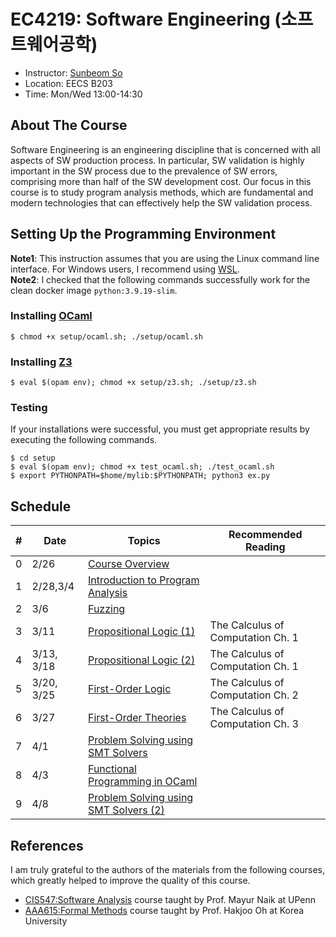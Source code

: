 # EC4219: Software Engineering (소프트웨어공학)
- Instructor: [Sunbeom So](https://gist-pal.github.io)
- Location: EECS B203
- Time: Mon/Wed 13:00-14:30

## About The Course
Software Engineering is an engineering discipline that is concerned with all aspects of SW production process.
In particular, SW validation is highly important in the SW process due to the prevalence of SW errors, comprising more than half of the SW development cost.
Our focus in this course is to study program analysis methods, which are fundamental and modern technologies that can effectively help the SW validation process.

## Setting Up the Programming Environment
**Note1**: This instruction assumes that you are using the Linux command line interface. For Windows users, I recommend using [WSL](https://learn.microsoft.com/en-us/windows/wsl/install). <br>
**Note2**: I checked that the following commands successfully work for the clean docker image ``python:3.9.19-slim``.

### Installing [OCaml](https://ocaml.org/install)
```
$ chmod +x setup/ocaml.sh; ./setup/ocaml.sh
```

### Installing [Z3](https://github.com/Z3Prover/z3)
```
$ eval $(opam env); chmod +x setup/z3.sh; ./setup/z3.sh
```

### Testing
If your installations were successful, you must get appropriate results by executing the following commands.
```
$ cd setup
$ eval $(opam env); chmod +x test_ocaml.sh; ./test_ocaml.sh
$ export PYTHONPATH=$home/mylib:$PYTHONPATH; python3 ex.py
```

## Schedule
|#|Date|Topics|Recommended Reading|
|-|-|------|------|
|0|2/26|[Course Overview](slides/lec0.pdf)||
|1|2/28,3/4|[Introduction to Program Analysis](slides/lec1.pdf)||
|2|3/6|[Fuzzing](slides/lec2.pdf)||
|3|3/11|[Propositional Logic (1)](slides/lec3.pdf)|The Calculus of Computation Ch. 1|
|4|3/13, 3/18|[Propositional Logic (2)](slides/lec4.pdf) |The Calculus of Computation Ch. 1|
|5|3/20, 3/25|[First-Order Logic](slides/lec5.pdf)|The Calculus of Computation Ch. 2|
|6|3/27|[First-Order Theories](slides/lec6.pdf)|The Calculus of Computation Ch. 3|
|7|4/1|[Problem Solving using SMT Solvers](slides/lec7.pdf)| |
|8|4/3|[Functional Programming in OCaml](slides/lec8.pdf)||
|9|4/8|[Problem Solving using SMT Solvers (2)](slides/lec9.pdf)||

## References
I am truly grateful to the authors of the materials from the following courses, which greatly helped to improve the quality of this course.
* [CIS547:Software Analysis](https://software-analysis-class.org) course taught by Prof. Mayur Naik at UPenn
* [AAA615:Formal Methods](https://prl.korea.ac.kr/courses/aaa615/2017) course taught by Prof. Hakjoo Oh at Korea University
